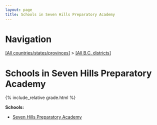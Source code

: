 ```yaml
---
layout: page
title: Schools in Seven Hills Preparatory Academy
---
```

# Navigation

[[All countries/states/provinces]](../..) > [[All B.C. districts]](..)

# Schools in Seven Hills Preparatory Academy

{% include_relative grade.html %}

**Schools:**

- [Seven Hills Preparatory Academy](Seven_Hills_Preparatory_Academy.md)
